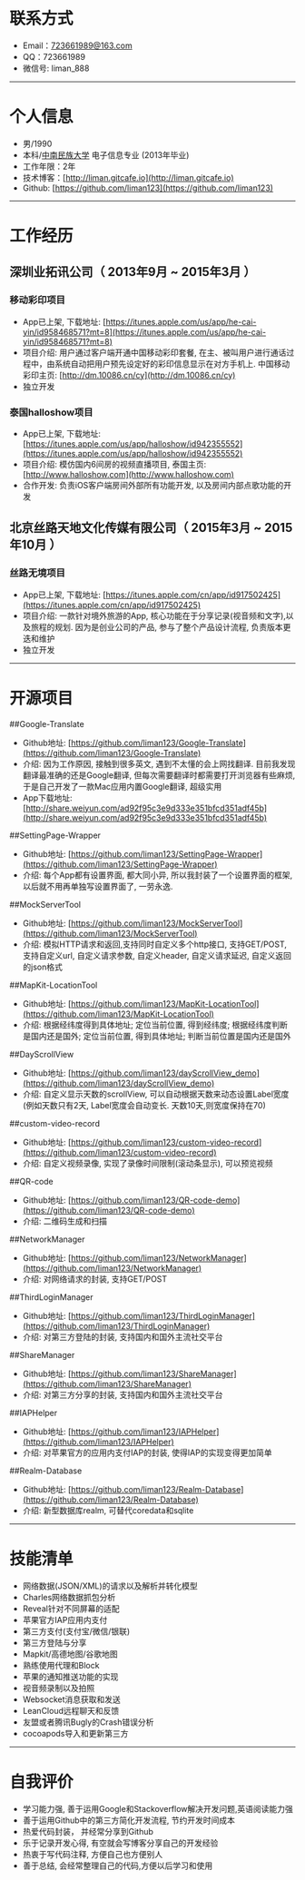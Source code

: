 # 联系方式

- Email：723661989@163.com
- QQ：723661989
- 微信号: liman_888

---

# 个人信息

 - 男/1990 
 - 本科/[中南民族大学](http://www.scuec.edu.cn/) 电子信息专业 (2013年毕业)
 - 工作年限：2年
 - 技术博客：[http://liman.gitcafe.io](http://liman.gitcafe.io)
 - Github:  [https://github.com/liman123](https://github.com/liman123)

---

# 工作经历

## 深圳业拓讯公司（ 2013年9月 ~ 2015年3月 ）
### 移动彩印项目 

- App已上架, 下载地址: [https://itunes.apple.com/us/app/he-cai-yin/id958468571?mt=8](https://itunes.apple.com/us/app/he-cai-yin/id958468571?mt=8)
- 项目介绍: 用户通过客户端开通中国移动彩印套餐, 在主、被叫用户进行通话过程中，由系统自动把用户预先设定好的彩印信息显示在对方手机上. 中国移动彩印主页: [http://dm.10086.cn/cy](http://dm.10086.cn/cy)
- 独立开发

### 泰国halloshow项目 
- App已上架, 下载地址: [https://itunes.apple.com/us/app/halloshow/id942355552](https://itunes.apple.com/us/app/halloshow/id942355552)
- 项目介绍: 模仿国内6间房的视频直播项目, 泰国主页: [http://www.halloshow.com](http://www.halloshow.com)
- 合作开发: 负责iOS客户端房间外部所有功能开发, 以及房间内部点歌功能的开发

## 北京丝路天地文化传媒有限公司（ 2015年3月 ~ 2015年10月 ）
### 丝路无境项目 
- App已上架, 下载地址: [https://itunes.apple.com/cn/app/id917502425](https://itunes.apple.com/cn/app/id917502425)
- 项目介绍: 一款针对境外旅游的App, 核心功能在于分享记录(视音频和文字),以及旅程的规划. 因为是创业公司的产品, 参与了整个产品设计流程, 负责版本更迭和维护
- 独立开发

---

# 开源项目

##Google-Translate
- Github地址: [https://github.com/liman123/Google-Translate](https://github.com/liman123/Google-Translate) 
- 介绍: 因为工作原因, 接触到很多英文, 遇到不太懂的会上网找翻译. 目前我发现翻译最准确的还是Google翻译, 但每次需要翻译时都需要打开浏览器有些麻烦, 于是自己开发了一款Mac应用内置Google翻译, 超级实用
- App下载地址: [http://share.weiyun.com/ad92f95c3e9d333e351bfcd351adf45b](http://share.weiyun.com/ad92f95c3e9d333e351bfcd351adf45b)

##SettingPage-Wrapper
- Github地址: [https://github.com/liman123/SettingPage-Wrapper](https://github.com/liman123/SettingPage-Wrapper) 
- 介绍: 每个App都有设置界面, 都大同小异, 所以我封装了一个设置界面的框架, 以后就不用再单独写设置界面了, 一劳永逸.

##MockServerTool
- Github地址: [https://github.com/liman123/MockServerTool](https://github.com/liman123/MockServerTool) 
- 介绍: 模拟HTTP请求和返回,支持同时自定义多个http接口, 支持GET/POST, 支持自定义url, 自定义请求参数, 自定义header, 自定义请求延迟, 自定义返回的json格式

##MapKit-LocationTool
- Github地址: [https://github.com/liman123/MapKit-LocationTool](https://github.com/liman123/MapKit-LocationTool)
- 介绍: 根据经纬度得到具体地址; 定位当前位置, 得到经纬度; 根据经纬度判断是国内还是国外; 定位当前位置, 得到具体地址; 判断当前位置是国内还是国外

##DayScrollView
- Github地址: [https://github.com/liman123/dayScrollView_demo](https://github.com/liman123/dayScrollView_demo) 
- 介绍: 自定义显示天数的scrollView, 可以自动根据天数来动态设置Label宽度 (例如天数只有2天, Label宽度会自动变长. 天数10天,则宽度保持在70)

##custom-video-record
- Github地址: [https://github.com/liman123/custom-video-record](https://github.com/liman123/custom-video-record) 
- 介绍: 自定义视频录像, 实现了录像时间限制(滚动条显示), 可以预览视频

##QR-code
- Github地址: [https://github.com/liman123/QR-code-demo](https://github.com/liman123/QR-code-demo) 
- 介绍: 二维码生成和扫描

##NetworkManager
- Github地址: [https://github.com/liman123/NetworkManager](https://github.com/liman123/NetworkManager) 
- 介绍: 对网络请求的封装, 支持GET/POST

##ThirdLoginManager
-  Github地址: [https://github.com/liman123/ThirdLoginManager](https://github.com/liman123/ThirdLoginManager)
- 介绍: 对第三方登陆的封装, 支持国内和国外主流社交平台

##ShareManager
- Github地址: [https://github.com/liman123/ShareManager](https://github.com/liman123/ShareManager)
- 介绍: 对第三方分享的封装, 支持国内和国外主流社交平台

##IAPHelper 
- Github地址: [https://github.com/liman123/IAPHelper](https://github.com/liman123/IAPHelper)
- 介绍: 对苹果官方的应用内支付IAP的封装, 使得IAP的实现变得更加简单

##Realm-Database
- Github地址: [https://github.com/liman123/Realm-Database](https://github.com/liman123/Realm-Database)
- 介绍: 新型数据库realm, 可替代coredata和sqlite

---

# 技能清单
- 网络数据(JSON/XML)的请求以及解析并转化模型
- Charles网络数据抓包分析
- Reveal针对不同屏幕的适配
- 苹果官方IAP应用内支付
- 第三方支付(支付宝/微信/银联)
- 第三方登陆与分享
- Mapkit/高德地图/谷歌地图
- 熟练使用代理和Block
- 苹果的通知推送功能的实现
- 视音频录制以及拍照
- Websocket消息获取和发送
- LeanCloud远程聊天和反馈
- 友盟或者腾讯Bugly的Crash错误分析
- cocoapods导入和更新第三方

---

# 自我评价
- 学习能力强, 善于运用Google和Stackoverflow解决开发问题,英语阅读能力强
- 善于运用Github中的第三方简化开发流程, 节约开发时间成本
- 热爱代码封装， 并经常分享到Github
- 乐于记录开发心得, 有空就会写博客分享自己的开发经验
- 热衷于写代码注释, 方便自己也方便别人
- 善于总结, 会经常整理自己的代码,方便以后学习和使用

